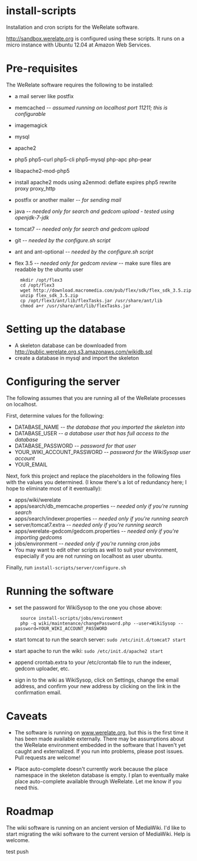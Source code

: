 install-scripts
===============

Installation and cron scripts for the WeRelate software.

http://sandbox.werelate.org is configured using these scripts.
It runs on a micro instance with Ubuntu 12.04 at Amazon Web Services.

Pre-requisites
==============

The WeRelate software requires the following to be installed:

* a mail server like postfix
* memcached -- _assumed running on localhost port 11211; this is configurable_
* imagemagick
* mysql
* apache2
* php5 php5-curl php5-cli php5-mysql php-apc php-pear
* libapache2-mod-php5
* install apache2 mods using a2enmod: deflate expires php5 rewrite proxy proxy_http
* postfix or another mailer -- _for sending mail_
* java -- _needed only for search and gedcom upload - tested using openjdk-7-jdk_
* tomcat7 -- _needed only for search and gedcom upload_
* git -- _needed by the configure.sh script_
* ant and ant-optional -- _needed by the configure.sh script_
* flex 3.5 -- _needed only for gedcom review_ -- make sure files are readable by the ubuntu user

        mkdir /opt/flex3
        cd /opt/flex3
        wget http://download.macromedia.com/pub/flex/sdk/flex_sdk_3.5.zip
        unzip flex_sdk_3.5.zip
        cp /opt/flex3/ant/lib/flexTasks.jar /usr/share/ant/lib
        chmod a+r /usr/share/ant/lib/flexTasks.jar

Setting up the database
=======================

* A skeleton database can be downloaded from http://public.werelate.org.s3.amazonaws.com/wikidb.sql
* create a database in mysql and import the skeleton

Configuring the server
======================

The following assumes that you are running all of the WeRelate processes on localhost.

First, determine values for the following:

* DATABASE_NAME -- _the database that you imported the skeleton into_
* DATABASE_USER -- _a database user that has full access to the database_
* DATABASE_PASSWORD -- _password for that user_
* YOUR_WIKI_ACCOUNT_PASSWORD -- _password for the WikiSysop user account_
* YOUR_EMAIL

Next, fork this project and replace the placeholders in the following files with the values you determined.
(I know there's a lot of redundancy here; I hope to eliminate most of it eventually):

* apps/wiki/werelate
* apps/search/db_memcache.properties -- _needed only if you're running search_
* apps/search/indexer.properties -- _needed only if you're running search_
* server/tomcat7.extra -- _needed only if you're running search_
* apps/werelate-gedcom/gedcom.properties -- _needed only if you're importing gedcoms_
* jobs/environment -- _needed only if you're running cron jobs_
* You may want to edit other scripts as well to suit your environment, especially if you are not running on localhost as user ubuntu.

Finally, run `install-scripts/server/configure.sh`

Running the software
====================

* set the password for WikiSysop to the one you chose above:

        source install-scripts/jobs/environment
        php -q wiki/maintenance/changePassword.php --user=WikiSysop --password=YOUR_WIKI_ACCOUNT_PASSWORD

* start tomcat to run the search server: `sudo /etc/init.d/tomcat7 start`
* start apache to run the wiki: `sudo /etc/init.d/apache2 start`
* append crontab.extra to your /etc/crontab file to run the indexer, gedcom uploader, etc.
* sign in to the wiki as WikiSysop, click on Settings, change the email address, and
confirm your new address by clicking on the link in the confirmation email.

Caveats
=======

* The software is running on www.werelate.org, but this is the first time it has been made available externally.
There may be assumptions about the WeRelate environment embedded in the software that I haven't yet caught and externalized.
If you run into problems, please post issues.  Pull requests are welcome!

* Place auto-complete doesn't currently work because the place namespace in the skeleton database is empty.
I plan to eventually make place auto-complete available through WeRelate. Let me know if you need this.

Roadmap
=======

The wiki software is running on an ancient version of MediaWiki.
I'd like to start migrating the wiki software to the current version of MediaWiki.
Help is welcome.

test push
